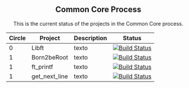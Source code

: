 <div align="center">

## Common Core Process

This is the current status of the projects in the Common Core process.

| Circle | Project       | Description | Status    |
| ------ | ------------- | ----------- | --------- |
| 0      | Libft         | texto       | [![Build Status](https://img.shields.io/static/v1?label=Build%20Status&message=100%20success&color=success)](https://github.com/yowcloud/Libft) |
| 1      | Born2beRoot   | texto       | [![Build Status](https://img.shields.io/static/v1?label=Build%20Status&message=100%20success&color=success)](https://github.com/yowcloud/Born2beRoot) |
| 1      | ft_printf     | texto       | [![Build Status](https://img.shields.io/static/v1?label=Build%20Status&message=In%20progress&color=orange)](https://github.com/yowcloud/ft_printf) |
| 1      | get_next_line | texto       | [![Build Status](https://img.shields.io/static/v1?label=Build%20Status&message=Not%20started&color=red)](https://github.com/yowcloud/get_next_line) |

</div>
